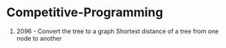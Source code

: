 # Competitive-Programming
1. 2096 -  Convert the tree to a graph
           Shortest distance of a tree from one node to another
